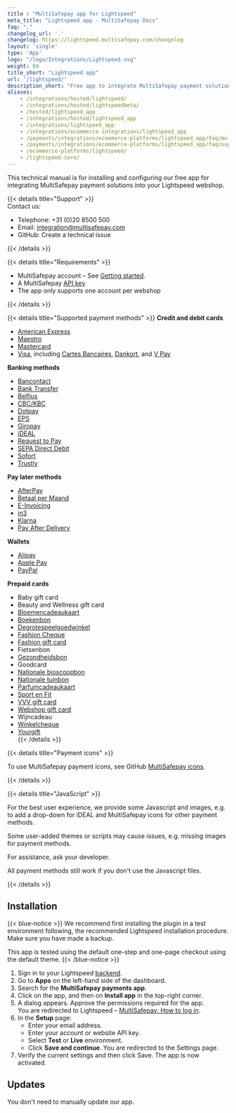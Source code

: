 ```yaml
---
title : "MultiSafepay app for Lightspeed"
meta_title: "Lightspeed app - MultiSafepay Docs"
faq: "."
changelog_url: '.'
changelog: https://lightspeed.multisafepay.com/changelog
layout: 'single'
type: 'App'
logo: "/logo/Integrations/Lightspeed.svg"
weight: 04
title_short: "Lightspeed app"
url: '/lightspeed/'
description_short: "Free app to integrate MultiSafepay payment solutions into your Lightspeed webshop"
aliases: 
    - /integrations/hosted/lightspeed/
    - /integrations/hosted/lightspeedbeta/
    - /hosted/lightspeed_app
    - /integrations/hosted/lightspeed_app
    - /integrations/lightspeed_app
    - /integrations/ecommerce-integrations/lightspeed_app 
    - /payments/integrations/ecommerce-platforms/lightspeed_app/faq/multiple-accounts/
    - /payments/integrations/ecommerce-platforms/lightspeed_app/faq/supported-payment-methods/
    - /ecommerce-platforms/lightspeed/
    - /lightspeed-core/
---
```


This technical manual is for installing and configuring our free app for integrating MultiSafepay payment solutions into your Lightspeed webshop.  

{{< details title="Support" >}}
&nbsp;  
Contact us:

- Telephone: +31 (0)20 8500 500
- Email: <integration@multisafepay.com>
- GitHub: Create a technical issue

{{< /details >}}

{{< details title="Requirements" >}}
- MultiSafepay account – See [Getting started](/getting-started/).
- A MultiSafepay [API key](/tools/multisafepay-control/get-your-api-key)
- The app only supports one account per webshop

{{< /details >}}

{{< details title="Supported payment methods" >}}
**Credit and debit cards** 

- [American Express](/payment-methods/amex)
- [Maestro](/payment-methods/maestro)
- [Mastercard](/payment-methods/mastercard)
- [Visa](/payment-methods/visa), including [Cartes Bancaires](/payment-methods/cartes-bancaires), [Dankort](/payment-methods/dankort), and [V Pay](/payment-methods/vpay/) 

**Banking methods**  

- [Bancontact](/payment-methods/bancontact)
- [Bank Transfer](/payment-methods/bank-transfer)
- [Belfius](/payment-methods/belfius)
- [CBC/KBC](/payment-methods/cbc-kbc)
- [Dotpay](/payment-methods/dotpay)
- [EPS](/payment-methods/eps)
- [Giropay](/payment-methods/giropay)
- [iDEAL](/payment-methods/ideal)
- [Request to Pay](/payment-methods/request-to-pay)
- [SEPA Direct Debit](/payment-methods/sepa-direct-debit)
- [Sofort](/payment-methods/sofort)
- [Trustly](/payment-methods/trustly) 

**Pay later methods**  

- [AfterPay](/payment-methods/afterpay)
- [Betaal per Maand](/payment-methods/betaal-per-maand)
- [E-Invoicing](/payment-methods/e-invoicing)
- [in3](/payment-methods/in3)
- [Klarna](/payment-methods/klarna)
- [Pay After Delivery](/payment-methods/pay-after-delivery)

**Wallets**  

- [Alipay](/payment-methods/alipay)
- [Apple Pay](/payment-methods/apple-pay)
- [PayPal](/payment-methods/paypal)

**Prepaid cards**  

- Baby gift card
- Beauty and Wellness gift card
- [Bloemencadeaukaart](https://www.bloemen-cadeaukaart.nl)
- [Boekenbon](https://www.cadeaubon.nl/cadeaubonnen/nederlandse-boekenbon)
- [Degrotespeelgoedwinkel](https://www.degrotespeelgoedwinkel.nl/cadeaukaart)
- [Fashion Cheque](https://www.fashioncheque.com/nl/)
- [Fashion gift card](https://www.fashion-giftcard.nl/)
- Fietsenbon
- [Gezondheidsbon](https://www.gezondheidsbon.nl/mhome/)
- Goodcard
- [Nationale bioscoopbon](https://www.bioscoopbon.nl)
- [Nationale tuinbon](https://www.nationale-tuinbon.nl/)
- [Parfumcadeaukaart](https://www.parfumcadeaukaart.nl/)
- [Sport en Fit](https://www.sportenfitcadeau.nl/)
- [VVV gift card](https://www.vvvcadeaukaarten.nl/)
- [Webshop gift card](https://www.webshopgiftcard.nl/)
- Wijncadeau
- [Winkelcheque](https://www.winkelcheque.nl/)
- [Yourgift](https://www.yourgift.nl)  
{{< /details >}}

{{< details title="Payment icons" >}}

To use MultiSafepay payment icons, see GitHub [MultiSafepay icons](https://github.com/MultiSafepay/MultiSafepay-icons).

{{< /details >}}

{{< details title="JavaScript" >}}

For the best user experience, we provide some Javascript and images, e.g. to add a drop-down for iDEAL and MultiSafepay icons for other payment methods. 

Some user-added themes or scripts may cause issues, e.g. missing images for payment methods. 

For assistance, ask your developer. 

All payment methods still work if you don't use the Javascript files. 

{{< /details >}}

## Installation 

{{< blue-notice >}} We recommend first installing the plugin in a test environment following, the recommended Lightspeed installation procedure. Make sure you have made a backup.

This app is tested using the default one-step and one-page checkout using the default theme. {{< /blue-notice >}}

1. Sign in to your Lightspeed [backend](/glossaries/multisafepay-glossary/#backend).
2. Go to **Apps** on the left-hand side of the dashboard.
3. Search for the **MultiSafepay payments app**.
4. Click on the app, and then on **Install app** in the top-right corner.  
5. A dialog appears. Approve the permissions required for the app.  
   You are redirected to Lightspeed – [MultiSafepay: How to log in](https://lightspeed.multisafepay.com/install).
6. In the **Setup** page:  
    - Enter your email address.
    - Enter your account or website API key.
    - Select **Test** or **Live** environment.
    - Click **Save and continue**.
You are redirected to the Settings page.
7. Verify the current settings and then click Save.
The app is now activated.

## Updates

You don't need to manually update our app. 
